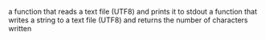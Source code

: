 a function that reads a text file (UTF8) and prints it to stdout
a function that writes a string to a text file (UTF8) and returns the number of characters written
